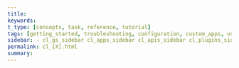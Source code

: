 ```yaml
---
title:
keywords:
t_type: [concepts, task, reference, tutorial]
tags: [getting_started, troubleshooting, configuration, custom_apps, users, plans, sites, apis, plugins, pages]
sidebar: - cl_gs_sidebar cl_apps_sidebar cl_apis_sidebar cl_plugins_sidebar
permalink: cl_[X].html
summary:
---
```


